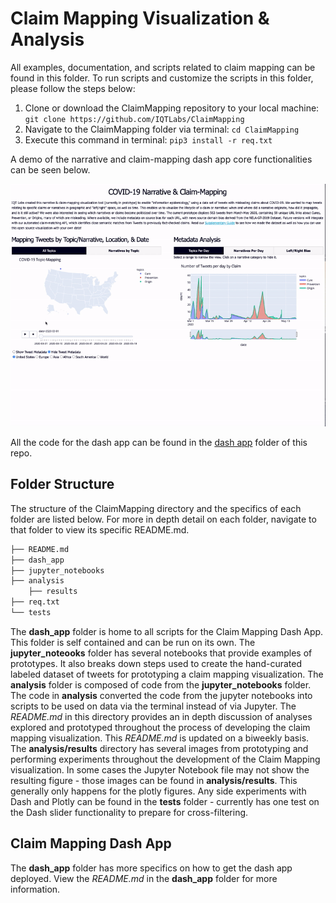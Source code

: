 # Claim Mapping Visualization & Analysis
All examples, documentation, and scripts related to claim mapping can be found in this folder. 
To run scripts and customize the scripts in this folder, please follow the steps below:
1) Clone or download the ClaimMapping repository to your local machine: ```git clone https://github.com/IQTLabs/ClaimMapping```
2) Navigate to the ClaimMapping folder via terminal: ```cd ClaimMapping```
3) Execute this command in terminal: ```pip3 install -r req.txt```

A demo of the narrative and claim-mapping dash app core functionalities can be seen below. 
<p align="center">
  <img src="https://github.com/IQTLabs/ClaimMapping/blob/master/analysis/results/final-demo.gif" /> 
</p>

All the code for the dash app can be found in the [dash app](https://github.com/IQTLabs/ClaimMapping/tree/master/dash_app) folder of this repo.

## Folder Structure
The structure of the ClaimMapping directory and the specifics of each folder are listed below.
For more in depth detail on each folder, navigate to that folder to view its specific README.md.
```bash 
├── README.md
├── dash_app
├── jupyter_notebooks
├── analysis
    ├── results
├── req.txt
└── tests
``` 
The **dash_app** folder is home to all scripts for the Claim Mapping Dash App. This folder is self contained and can be run on its own.
The **jupyter_noteooks** folder has several notebooks that provide examples of prototypes. 
It also breaks down steps used to create the hand-curated labeled dataset of tweets for prototyping a claim mapping visualization.
The **analysis** folder is composed of code from the **jupyter_notebooks** folder.
The code in **analysis** converted the code from the jupyter notebooks into scripts to be used on data via the terminal instead of via Jupyter. 
The *README.md* in this directory provides an in depth discussion of analyses explored and prototyped throughout the process of developing the claim mapping visualization. 
This *README.md* is updated on a biweekly basis. 
The **analysis/results** directory has several images from prototyping and performing experiments throughout the development of the Claim Mapping visualization.
In some cases the Jupyter Notebook file may not show the resulting figure - those images can be found in **analysis/results**.
This generally only happens for the plotly figures.
Any side experiments with Dash and Plotly can be found in the **tests** folder - currently has one test on the Dash slider functionality to prepare for cross-filtering.

## Claim Mapping Dash App
The **dash_app** folder has more specifics on how to get the dash app deployed. View the *README.md* in the **dash_app** folder for more information. 
